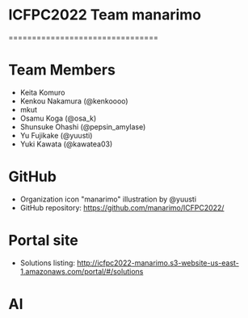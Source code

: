 # ICFPC2022 Team manarimo
================================

# Team Members
* Keita Komuro
* Kenkou Nakamura (@kenkoooo)
* mkut
* Osamu Koga (@osa_k)
* Shunsuke Ohashi (@pepsin_amylase)
* Yu Fujikake (@yuusti)
* Yuki Kawata (@kawatea03)

# GitHub
* Organization icon "manarimo" illustration by @yuusti
* GitHub repository: https://github.com/manarimo/ICFPC2022/

# Portal site
* Solutions listing: http://icfpc2022-manarimo.s3-website-us-east-1.amazonaws.com/portal/#/solutions

# AI
